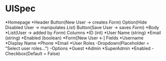 # UISpec

•Homepage
*Header
  Button(New User -> creates _Form_)
  Option(Hide Disabled User -> manipulates _List_)
  Button(Save User -> saves _Form_)
*Body
  *List(User -> added by _Form_)
    Columns
      *ID (int)
      *User Name (string)
      *Email (string)
      *Enabled (boolean)
  *Form[New User <-]
    Fields
      *Username
      *Display Name
      *Phone
      *Email
      *User Roles
        -Dropdown(Placeholder = "Select user roles...")
          -Options
            *Guest
            *Admin
            *SuperAdmin
      *Enabled
        -Checkbox(Default = False)
   
    
         
  

  
  
  
